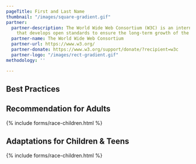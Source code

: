 ```yaml
---
pageTitle: First and Last Name
thumbnail: "/images/square-gradient.gif"
partner:
  partner-description: The World Wide Web Consortium (W3C) is an international community
    that develops open standards to ensure the long-term growth of the Web.
  partner-name: The World Wide Web Consortium
  partner-url: https://www.w3.org/
  partner-donate: https://www.w3.org/support/donate/?recipient=w3c
  partner-logo: "/images/rect-gradient.gif"
methodology: ''

---
```

## Best Practices

## Recommendation for Adults

{% include forms/race-children.html %}

## Adaptations for Children & Teens

{% include forms/race-children.html %}